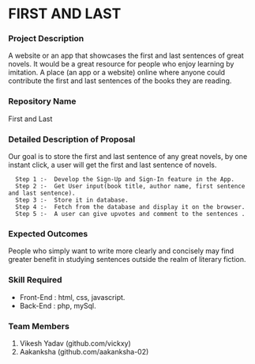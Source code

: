 # FIRST AND LAST

### Project Description

A website or an app that showcases the first and last sentences of great novels. It would be a great resource for people who enjoy learning by imitation. A place (an app or a website) online where anyone could contribute the first and last sentences of the books they are reading.

### Repository Name 

First and Last

### Detailed Description of Proposal

Our goal is to store the first and last sentence of any great novels, by one instant click, a user will get the first and last sentence of novels.

```
  Step 1 :-  Develop the Sign-Up and Sign-In feature in the App. 
  Step 2 :-  Get User input(book title, author name, first sentence and last sentence).
  Step 3 :-  Store it in database.
  Step 4 :-  Fetch from the database and display it on the browser.
  Step 5 :-  A user can give upvotes and comment to the sentences .
```

### Expected Outcomes

People who simply want to write more clearly and concisely may find greater benefit in studying sentences outside the realm of literary fiction.

### Skill Required

* Front-End :  html, css, javascript.
* Back-End  :  php, mySql.
		
### Team Members

1. Vikesh Yadav (github.com/vickxy)
2. Aakanksha (github.com/aakanksha-02)


